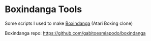 # Boxindanga Tools

Some scripts I used to make [Boxindanga](https://gabitoesmiapodo.itch.io/boxindangajs) (Atari Boxing clone)

Boxindanga repo: https://github.com/gabitoesmiapodo/boxindanga
